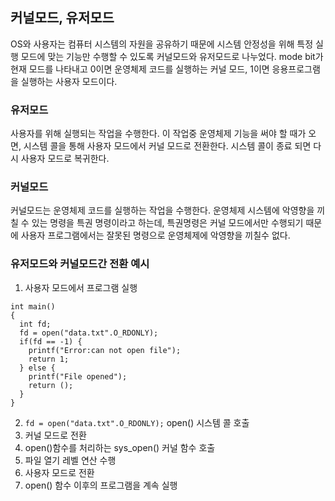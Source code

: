 ## 커널모드, 유저모드
OS와 사용자는 컴퓨터 시스템의 자원을 공유하기 때문에 시스템 안정성을 위해 특정 실행 모드에 맞는 기능만 수행할 수 있도록 커널모드와 유저모드로 나누었다. mode bit가 현재 모드를 나타내고
0이면 운영체제 코드를 실행하는 커널 모드, 1이면 응용프로그램을 실행하는 사용자 모드이다.

### 유저모드
사용자를 위해 실행되는 작업을 수행한다. 이 작업중 운영체제 기능을 써야 할 때가 오면, 시스템 콜을 통해 사용자 모드에서 커널 모드로 전환한다. 시스템 콜이 종료 되면 다시 사용자 모드로 복귀한다.

### 커널모드
커널모드는 운영체제 코드를 실행하는 작업을 수행한다. 운영체제 시스템에 악영향을 끼칠 수 있는 명령을 특권 명령이라고 하는데, 특권명령은 커널 모드에서만 수행되기 때문에 사용자 프로그램에서는
잘못된 명령으로 운영체제에 악영향을 끼칠수 없다.

### 유저모드와 커널모드간 전환 예시
1. 사용자 모드에서 프로그램 실행
~~~
int main()       
{   
  int fd;   
  fd = open("data.txt".O_RDONLY);   
  if(fd == -1) {
    printf("Error:can not open file");
    return 1;
  } else {
    printf("File opened");
    return ();
  }
}
~~~
2. `fd = open("data.txt".O_RDONLY);` open() 시스템 콜 호출
3. 커널 모드로 전환
4. open()함수를 처리하는 sys_open() 커널 함수 호출
5. 파일 열기 레벨 연산 수행
6. 사용자 모드로 전환
7. open() 함수 이후의 프로그램을 계속 실행
